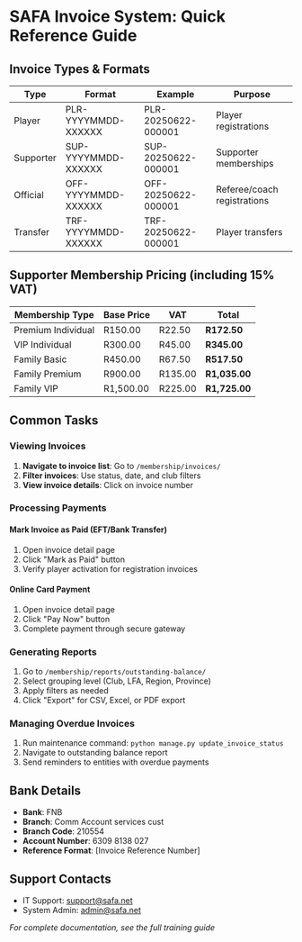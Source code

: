 # SAFA Invoice System: Quick Reference Guide

## Invoice Types & Formats

| Type | Format | Example | Purpose |
|------|--------|---------|---------|
| Player | PLR-YYYYMMDD-XXXXXX | PLR-20250622-000001 | Player registrations |
| Supporter | SUP-YYYYMMDD-XXXXXX | SUP-20250622-000001 | Supporter memberships |
| Official | OFF-YYYYMMDD-XXXXXX | OFF-20250622-000001 | Referee/coach registrations |
| Transfer | TRF-YYYYMMDD-XXXXXX | TRF-20250622-000001 | Player transfers |

## Supporter Membership Pricing (including 15% VAT)

| Membership Type | Base Price | VAT | Total |
|----------------|------------|-----|-------|
| Premium Individual | R150.00 | R22.50 | **R172.50** |
| VIP Individual | R300.00 | R45.00 | **R345.00** |
| Family Basic | R450.00 | R67.50 | **R517.50** |
| Family Premium | R900.00 | R135.00 | **R1,035.00** |
| Family VIP | R1,500.00 | R225.00 | **R1,725.00** |

## Common Tasks

### Viewing Invoices

1. **Navigate to invoice list**: Go to `/membership/invoices/`
2. **Filter invoices**: Use status, date, and club filters
3. **View invoice details**: Click on invoice number

### Processing Payments

#### Mark Invoice as Paid (EFT/Bank Transfer)

1. Open invoice detail page
2. Click "Mark as Paid" button
3. Verify player activation for registration invoices

#### Online Card Payment

1. Open invoice detail page
2. Click "Pay Now" button
3. Complete payment through secure gateway

### Generating Reports

1. Go to `/membership/reports/outstanding-balance/`
2. Select grouping level (Club, LFA, Region, Province)
3. Apply filters as needed
4. Click "Export" for CSV, Excel, or PDF export

### Managing Overdue Invoices

1. Run maintenance command: `python manage.py update_invoice_status`
2. Navigate to outstanding balance report
3. Send reminders to entities with overdue payments

## Bank Details

- **Bank**: FNB
- **Branch**: Comm Account services cust
- **Branch Code**: 210554
- **Account Number**: 6309 8138 027
- **Reference Format**: [Invoice Reference Number]

## Support Contacts

- IT Support: support@safa.net
- System Admin: admin@safa.net

*For complete documentation, see the full training guide*
